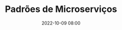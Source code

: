 ---
title: 'Padrões de Microserviços'
type: palestra
speakers:
  - Rafael Neris
picture: /assets/images/schedule/rafael-neris.jpg
linkedin: 
twitter: 
instagram: 
date: '2022-10-09 08:00'
rooms:
  - 2
  - 3
---